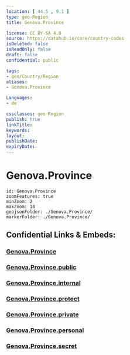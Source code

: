 ```yaml
---
location: [ 44.5 , 9.1 ] 
type: geo-Region
title: Genova.Province

license: CC BY-SA 4.0
source: https://datahub.io/core/country-codes
isDeleted: false
isReadOnly: false
draft: false
confidential: public

tags:
- geo/Country/Region
aliases:
- Genova.Province

Languages:
- de

cssclasses: geo-Region
publish: true
linkTitle: 
keywords: 
layout: 
publishDate: 
expiryDate: 
---
```


# Genova.Province

```leaflet
id: Genova.Province
zoomFeatures: true 
minZoom: 2 
maxZoom: 18
geojsonFolder: ./Genova.Province/
markerFolder: ./Genova.Province/
```


## Confidential Links & Embeds: 

### [Genova.Province](/_Standards/Earth/Continent/Europe/Europe~South/Italy/regions~Italy/Liguria/Genova.Province.md) 

### [Genova.Province.public](/_public/Earth/Continent/Europe/Europe~South/Italy/regions~Italy/Liguria/Genova.Province.public.md) 

### [Genova.Province.internal](/_internal/Earth/Continent/Europe/Europe~South/Italy/regions~Italy/Liguria/Genova.Province.internal.md) 

### [Genova.Province.protect](/_protect/Earth/Continent/Europe/Europe~South/Italy/regions~Italy/Liguria/Genova.Province.protect.md) 

### [Genova.Province.private](/_private/Earth/Continent/Europe/Europe~South/Italy/regions~Italy/Liguria/Genova.Province.private.md) 

### [Genova.Province.personal](/_personal/Earth/Continent/Europe/Europe~South/Italy/regions~Italy/Liguria/Genova.Province.personal.md) 

### [Genova.Province.secret](/_secret/Earth/Continent/Europe/Europe~South/Italy/regions~Italy/Liguria/Genova.Province.secret.md)


